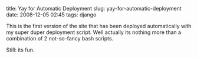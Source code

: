 title: Yay for Automatic Deployment
slug: yay-for-automatic-deployment
date: 2008-12-05 02:45
tags: django

This is the first version of the site that has been deployed automatically with my super duper deployment script. Well actually its nothing more than a combination of 2 not-so-fancy bash scripts.

Still: its fun.
